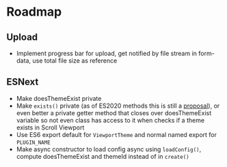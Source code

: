# Roadmap

## Upload

- Implement progress bar for upload, get notified by file stream in form-data, use total file size as reference

## ESNext

- Make doesThemeExist private
- Make `exists()` private (as of ES2020 methods this is still a [proposal](https://github.com/tc39/proposal-private-methods)), or even better a private getter method that closes over doesThemeExist variable so not even class has access to it when checks if a theme exists in Scroll Viewport
- Use ES6 export default for `ViewportTheme` and normal named export for `PLUGIN_NAME`
- Make async constructor to load config async using `loadConfig()`, compute doesThemeExist and themeId instead of in `create()`